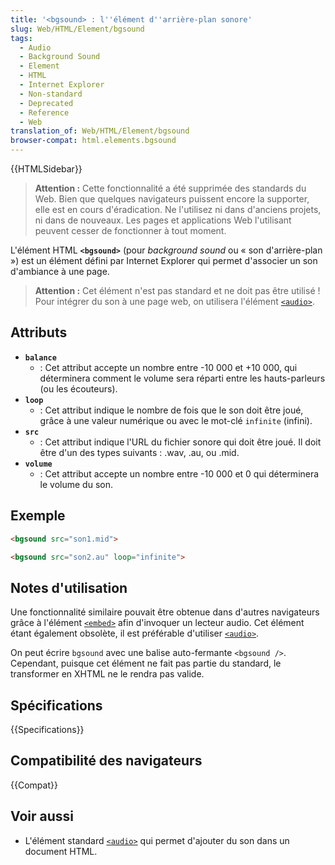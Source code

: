 ```yaml
---
title: '<bgsound> : l''élément d''arrière-plan sonore'
slug: Web/HTML/Element/bgsound
tags:
  - Audio
  - Background Sound
  - Element
  - HTML
  - Internet Explorer
  - Non-standard
  - Deprecated
  - Reference
  - Web
translation_of: Web/HTML/Element/bgsound
browser-compat: html.elements.bgsound
---
```


{{HTMLSidebar}}

> **Attention :** Cette fonctionnalité a été supprimée des standards du Web. Bien que quelques navigateurs puissent encore la supporter, elle est en cours d'éradication. Ne l'utilisez ni dans d'anciens projets, ni dans de nouveaux. Les pages et applications Web l'utilisant peuvent cesser de fonctionner à tout moment.

L'élément HTML **`<bgsound>`** (pour _background sound_ ou « son d'arrière-plan ») est un élément défini par Internet Explorer qui permet d'associer un son d'ambiance à une page.

> **Attention :** Cet élément n'est pas standard et ne doit pas être utilisé ! Pour intégrer du son à une page web, on utilisera l'élément [`<audio>`](/fr/docs/Web/HTML/Element/audio).

## Attributs

- **`balance`**
  - : Cet attribut accepte un nombre entre -10 000 et +10 000, qui déterminera comment le volume sera réparti entre les hauts-parleurs (ou les écouteurs).
- **`loop`**
  - : Cet attribut indique le nombre de fois que le son doit être joué, grâce à une valeur numérique ou avec le mot-clé `infinite` (infini).
- **`src`**
  - : Cet attribut indique l'URL du fichier sonore qui doit être joué. Il doit être d'un des types suivants : .wav, .au, ou .mid.
- **`volume`**
  - : Cet attribut accepte un nombre entre -10 000 et 0 qui déterminera le volume du son.

## Exemple

```html
<bgsound src="son1.mid">

<bgsound src="son2.au" loop="infinite">
```

## Notes d'utilisation

Une fonctionnalité similaire pouvait être obtenue dans d'autres navigateurs grâce à l'élément [`<embed>`](/fr/docs/Web/HTML/Element/embed) afin d'invoquer un lecteur audio. Cet élément étant également obsolète, il est préférable d'utiliser [`<audio>`](/fr/docs/Web/HTML/Element/audio).

On peut écrire `bgsound` avec une balise auto-fermante `<bgsound />`. Cependant, puisque cet élément ne fait pas partie du standard, le transformer en XHTML ne le rendra pas valide.

## Spécifications

{{Specifications}}

## Compatibilité des navigateurs

{{Compat}}

## Voir aussi

- L'élément standard [`<audio>`](/fr/docs/Web/HTML/Element/audio) qui permet d'ajouter du son dans un document HTML.
